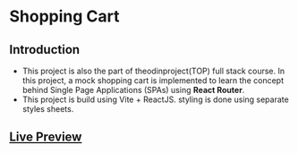 # Shopping Cart

## Introduction

- This project is also the part of theodinproject(TOP) full stack course. In this project, a mock shopping cart is implemented to learn the concept behind Single Page Applications (SPAs) using <b>React Router</b>.
- This project is build using Vite + ReactJS.
  styling is done using separate styles sheets.

## [Live Preview](https://shopping-cart-4alcc2513-full-stackninjas-projects.vercel.app/)
